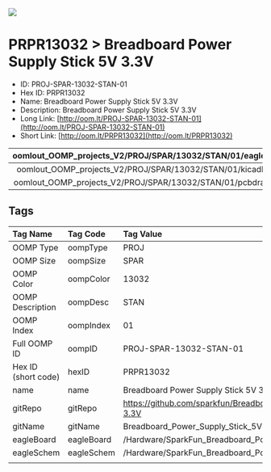 


  
![][im]
# PRPR13032 > Breadboard Power Supply Stick 5V 3.3V

- ID: PROJ-SPAR-13032-STAN-01
- Hex ID: PRPR13032
- Name: Breadboard Power Supply Stick 5V 3.3V
- Description: Breadboard Power Supply Stick 5V 3.3V
- Long Link: [http://oom.lt/PROJ-SPAR-13032-STAN-01](http://oom.lt/PROJ-SPAR-13032-STAN-01)
- Short Link: [http://oom.lt/PRPR13032](http://oom.lt/PRPR13032)
  

|oomlout_OOMP_projects_V2/PROJ/SPAR/13032/STAN/01/eagleImage.png|oomlout_OOMP_projects_V2/PROJ/SPAR/13032/STAN/01/eagleSchemImage.png|oomlout_OOMP_projects_V2/PROJ/SPAR/13032/STAN/01/kicadPcb3dFront.png|oomlout_OOMP_projects_V2/PROJ/SPAR/13032/STAN/01/kicadPcb3dBack.png|
| :---: | :---: | :---: | :---: |
|oomlout_OOMP_projects_V2/PROJ/SPAR/13032/STAN/01/kicadPcb3d.png|oomlout_OOMP_projects_V2/PROJ/SPAR/13032/STAN/01/bomBack.png|oomlout_OOMP_projects_V2/PROJ/SPAR/13032/STAN/01/bomFront.png|oomlout_OOMP_projects_V2/PROJ/SPAR/13032/STAN/01/pcbdraw.svg|
|oomlout_OOMP_projects_V2/PROJ/SPAR/13032/STAN/01/pcbdrawBack.svg||||

## Tags
  

|Tag Name|Tag Code|Tag Value|
| :--- | :--- | :--- |
|OOMP Type|oompType|PROJ|
|OOMP Size|oompSize|SPAR|
|OOMP Color|oompColor|13032|
|OOMP Description|oompDesc|STAN|
|OOMP Index|oompIndex|01|
|Full OOMP ID|oompID|PROJ-SPAR-13032-STAN-01|
|Hex ID (short code)|hexID|PRPR13032|
|name|name|Breadboard Power Supply Stick 5V 3.3V|
|gitRepo|gitRepo|https://github.com/sparkfun/Breadboard_Power_Supply_Stick_5V-3.3V|
|gitName|gitName|Breadboard_Power_Supply_Stick_5V-3.3V|
|eagleBoard|eagleBoard|/Hardware/SparkFun_Breadboard_Power_Supply-5v_3V_SMD.brd|
|eagleSchem|eagleSchem|/Hardware/SparkFun_Breadboard_Power_Supply-5v_3V_SMD.sch|
||||



[im]: PROJ/SPAR/13032/STAN/01/kicadPcb3d_450.png

